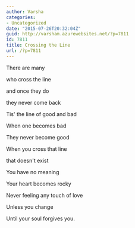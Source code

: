 ```yaml
---
author: Varsha
categories:
- Uncategorized
date: "2015-07-26T20:32:04Z"
guid: http://varsham.azurewebsites.net/?p=7811
id: 7811
title: Crossing the Line
url: /?p=7811
---
```


There are many

who cross the line

and once they do

they never come back

Tis' the line of good and bad

When one becomes bad

They never become good

When you cross that line

that doesn't exist

You have no meaning

Your heart becomes rocky

Never feeling any touch of love

Unless you change

Until your soul forgives you.